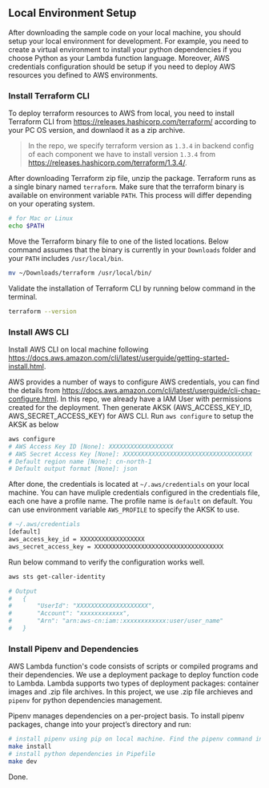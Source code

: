 ## Local Environment Setup
After downloading the sample code on your local machine, you should setup your local environment for development. For example, you need to create a virtual environment to install your python dependencies if you choose Python as your Lambda function language. Moreover, AWS credentials configuration should be setup if you need to deploy AWS resources you defined to AWS environments.

### Install Terraform CLI

To deploy terraform resources to AWS from local, you need to install Terraform CLI from https://releases.hashicorp.com/terraform/ according to your PC OS version, and downlaod it as a zip archive.

> In the repo, we specify terraform version as `1.3.4` in backend config of each component we have to install version `1.3.4` from https://releases.hashicorp.com/terraform/1.3.4/.

After downloading Terraform zip file, unzip the package. Terraform runs as a single binary named `terraform`. Make sure that the terraform binary is available on environment variable `PATH`. This process will differ depending on your operating system.
```bash
# for Mac or Linux
echo $PATH
```
Move the Terraform binary file to one of the listed locations. Below command assumes that the binary is currently in your `Downloads` folder and your `PATH` includes `/usr/local/bin`.

```bash
mv ~/Downloads/terraform /usr/local/bin/
```
Validate the installation of Terraform CLI by running below command in the terminal.
```bash
terraform --version
```

### Install AWS CLI

Install AWS CLI on local machine following https://docs.aws.amazon.com/cli/latest/userguide/getting-started-install.html.

AWS provides a number of ways to configure AWS credentials, you can find the details from https://docs.aws.amazon.com/cli/latest/userguide/cli-chap-configure.html. In this repo, we already have a IAM User with permissions created for the deployment. Then generate AKSK (AWS_ACCESS_KEY_ID, AWS_SECRET_ACCESS_KEY) for AWS CLI. Run `aws configure` to setup the AKSK as below

```bash
aws configure
# AWS Access Key ID [None]: XXXXXXXXXXXXXXXXXX
# AWS Secret Access Key [None]: XXXXXXXXXXXXXXXXXXXXXXXXXXXXXXXXXXXX
# Default region name [None]: cn-north-1
# Default output format [None]: json
```

After done, the credentials is located at `~/.aws/credentials` on your local machine. You can have muliple credentials configured in the credentials file, each one have a profile name. The profile name is `default` on default. You can use environment variable `AWS_PROFILE` to specify the AKSK to use.

```bash
# ~/.aws/credentials
[default]
aws_access_key_id = XXXXXXXXXXXXXXXXXX
aws_secret_access_key = XXXXXXXXXXXXXXXXXXXXXXXXXXXXXXXXXXXX
```
Run below command to verify the configuration works well.

```bash
aws sts get-caller-identity

# Output
#   {
#       "UserId": "XXXXXXXXXXXXXXXXXXXX",
#       "Account": "xxxxxxxxxxxx",
#       "Arn": "arn:aws-cn:iam::xxxxxxxxxxxx:user/user_name"
#   }
```

### Install Pipenv and Dependencies

AWS Lambda function's code consists of scripts or compiled programs and their dependencies. We use a deployment package to deploy function code to Lambda. Lambda supports two types of deployment packages: container images and .zip file archives. In this project, we use .zip file archieves and `pipenv` for python dependencies management.

Pipenv manages dependencies on a per-project basis. To install pipenv packages, change into your project’s directory and run:

```bash
# install pipenv using pip on local machine. Find the pipenv command in Makefile.
make install
# install python dependencies in Pipefile
make dev
```
Done.